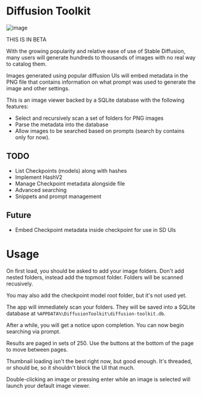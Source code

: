 # Diffusion Toolkit

![image](https://user-images.githubusercontent.com/1910659/204549767-66d34405-0291-4d6a-95dd-e6c99eca434c.png)

THIS IS IN BETA

With the growing popularity and relative ease of use of Stable Diffusion, many users will generate hundreds to thousands of images with no real way to catalog them.

Images generated using popular diffusion UIs will embed metadata in the PNG file that contains information on what prompt was used to generate the image and other settings.

This is an image viewer backed by a SQLite database with the following features:

* Select and recursively scan a set of folders for PNG images 
* Parse the metadata into the database
* Allow images to be searched based on prompts (search by contains only for now).

## TODO

* List Checkpoints (models) along with hashes
* Implement HashV2
* Manage Checkpoint metadata alongside file
* Advanced searching
* Snippets and prompt management

## Future

* Embed Checkpoint metadata inside checkpoint for use in SD UIs

# Usage

On first load, you should be asked to add your image folders. Don't add nested folders, instead add the topmost folder. Folders will be scanned recusively.

You may also add the checkpoint model root folder, but it's not used yet.

The app will immediately scan your folders. They will be saved into a SQLite database at `%APPDATA%\DiffusionToolkit\diffusion-toolkit.db`.

After a while, you will get a notice upon completion. You can now begin searching via prompt.

Results are paged in sets of 250. Use the buttons at the bottom of the page to move between pages.

Thumbnail loading isn't the best right now, but good enough.  It's threaded, or should be, so it shouldn't block the UI that much.

Double-clicking an image or pressing enter while an image is selected will launch your default image viewer.
